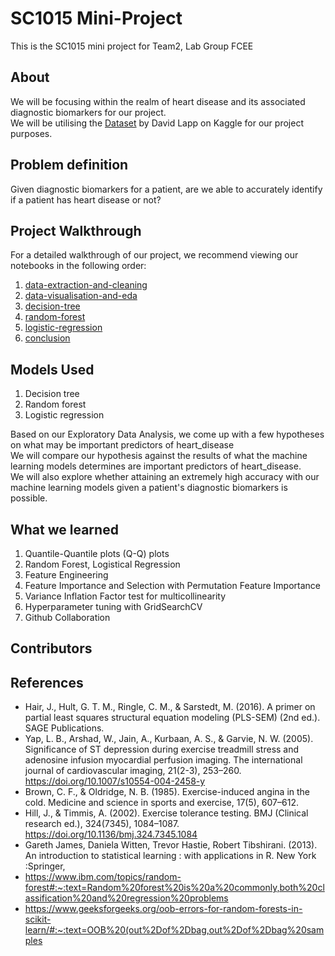 # SC1015 Mini-Project
This is the SC1015 mini project for Team2, Lab Group FCEE

## About
We will be focusing within the realm of heart disease and its associated diagnostic biomarkers for our project.\
We will be utilising the [Dataset](https://www.kaggle.com/datasets/johnsmith88/heart-disease-dataset) by David Lapp on Kaggle for our project purposes.

## Problem definition
Given diagnostic biomarkers for a patient, are we able to accurately identify if a patient has heart disease or not?

## Project Walkthrough
For a detailed walkthrough of our project, we recommend viewing our notebooks in the following order:
1. [data-extraction-and-cleaning](https://github.com/brandonleehs/SC1015-proj/blob/cvd/data-extraction-and-cleaning.ipynb)
2. [data-visualisation-and-eda](https://github.com/brandonleehs/SC1015-proj/blob/cvd/data-visualisation-and-eda.ipynb)
3. [decision-tree](https://github.com/brandonleehs/SC1015-proj/blob/cvd/decision-tree.ipynb)
4. [random-forest](https://github.com/brandonleehs/SC1015-proj/blob/cvd/random-forest.ipynb)
5. [logistic-regression](https://github.com/brandonleehs/SC1015-proj/blob/cvd/logistic-regression.ipynb)
6. [conclusion](https://github.com/brandonleehs/SC1015-proj/blob/cvd/conclusion.ipynb)

## Models Used
1. Decision tree
2. Random forest
3. Logistic regression

Based on our Exploratory Data Analysis, we come up with a few hypotheses on what may be important predictors of heart_disease\
We will compare our hypothesis against the results of what the machine learning models determines are important predictors of heart_disease.\
We will also explore whether attaining an extremely high accuracy with our machine learning models given a patient's diagnostic biomarkers is possible.

## What we learned
1. Quantile-Quantile plots (Q-Q) plots
2. Random Forest, Logistical Regression
3. Feature Engineering
4. Feature Importance and Selection with Permutation Feature Importance
5. Variance Inflation Factor test for multicollinearity
6. Hyperparameter tuning with GridSearchCV
7. Github Collaboration

## Contributors

## References
- Hair, J., Hult, G. T. M., Ringle, C. M., & Sarstedt, M. (2016). A primer on partial least squares structural equation modeling (PLS-SEM) (2nd ed.). SAGE Publications.
- Yap, L. B., Arshad, W., Jain, A., Kurbaan, A. S., & Garvie, N. W. (2005). Significance of ST depression during exercise treadmill stress and adenosine infusion myocardial perfusion imaging. The international journal of cardiovascular imaging, 21(2-3), 253–260. https://doi.org/10.1007/s10554-004-2458-y
- Brown, C. F., & Oldridge, N. B. (1985). Exercise-induced angina in the cold. Medicine and science in sports and exercise, 17(5), 607–612.
- Hill, J., & Timmis, A. (2002). Exercise tolerance testing. BMJ (Clinical research ed.), 324(7345), 1084–1087. https://doi.org/10.1136/bmj.324.7345.1084
- Gareth James, Daniela Witten, Trevor Hastie, Robert Tibshirani. (2013). An introduction to statistical learning : with applications in R. New York :Springer,
- https://www.ibm.com/topics/random-forest#:~:text=Random%20forest%20is%20a%20commonly,both%20classification%20and%20regression%20problems
- https://www.geeksforgeeks.org/oob-errors-for-random-forests-in-scikit-learn/#:~:text=OOB%20(out%2Dof%2Dbag,out%2Dof%2Dbag%20samples
